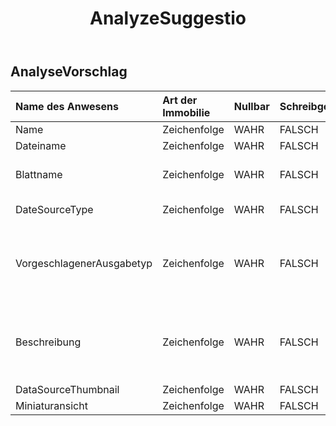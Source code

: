 ﻿---
title: AnalyzeSuggestio
second_title: Aspose.Cells Cloud Documen
type: docs
url: /de/specification/model/analyzesuggestion/
description: "Aspose.Cells Cloud-Modellspezifikation: AnalyzeSuggestion. Bearbeiten Sie mühelos Excel und andere Tabellenkalkulationsdokumente mit Funktionen wie Öffnen, Generieren, Bearbeiten, Teilen, Zusammenführen, Vergleichen und Konvertieren"
weight: 50
---
## **AnalyseVorschlag**

 

| Name des Anwesens| Art der Immobilie| Nullbar| Schreibgeschützt| Standardwert| Beschreibung|
|:- |:- |:- |:- |:- |:- |
| Name| Zeichenfolge| WAHR| FALSCH|||
| Dateiname| Zeichenfolge| WAHR| FALSCH|| Excel Dateiname.|
| Blattname| Zeichenfolge| WAHR| FALSCH|| Das Arbeitsblatt, in dem die Daten analysiert werden.|
| DateSourceType| Zeichenfolge| WAHR| FALSCH|| Die Art der Daten, die analysiert werden.|
| VorgeschlagenerAusgabetyp| Zeichenfolge| WAHR| FALSCH|| Basierend auf den Ergebnissen der Datenanalyse werden Vorschläge zur Erstellung neuer Datentypen gegeben.|
| Beschreibung| Zeichenfolge| WAHR| FALSCH|| Basierend auf den Ergebnissen der Datenanalyse wird eine Geschäftsbeschreibung des neuen Datenobjekts erstellt.|
| DataSourceThumbnail| Zeichenfolge| WAHR| FALSCH|||
| Miniaturansicht| Zeichenfolge| WAHR| FALSCH|||

